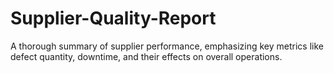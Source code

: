 # Supplier-Quality-Report
A thorough summary of supplier performance, emphasizing key metrics like defect quantity, downtime, and their effects on overall operations.
